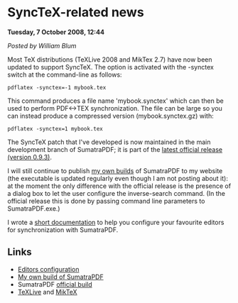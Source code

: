 <script type="text/javascript">
var metadata = { 
    blogVersion : 1,
    entryId : 'entry081007-214408',
    postDate : '2008-10-07T19:44:08Z',
    legacyViews : 7921 // as of Oct 30th 2015
};
</script>

# SyncTeX-related news 

**Tuesday, 7 October 2008, 12:44**

_Posted by William Blum_

Most TeX distributions (TeXLive 2008 and MikTex 2.7) have now been updated to support SyncTeX. The option is activated with the -synctex switch at the command-line as follows:

    pdflatex -synctex=-1 mybook.tex

This command produces a file name 'mybook.synctex' which can then be used to perform PDF<->TEX synchronization. The file can be large so you can instead produce a compressed version (mybook.synctex.gz) with:

    pdflatex -synctex=1 mybook.tex

The SyncTeX patch that I've developed is now maintained in the main development branch of SumatraPDF; it is part of the [latest official release (version 0.9.3)](http://blog.kowalczyk.info/software/sumatrapdf/download.html).

I will still continue to publish [my own builds](../software/sumatra/SumatraPDF-sync.exe) of SumatraPDF to my website (the executable is updated regularly even though I am not posting about it): at the moment the only difference with the official release is the presence of a dialog box to let the user configure the inverse-search command. (In the official release this is done by passing command line parameters to SumatraPDF.exe.)

I wrote a [short documentation](static.php?page=static081010-000413) to help you configure your favourite editors for synchronization with SumatraPDF.

## Links
- [Editors configuration](static.php?page=static081010-000413)
- [My own build of SumatraPDF](../software/sumatra/index.html)
- SumatraPDF [official build](http://blog.kowalczyk.info/software/sumatrapdf/download.html)
- [TeXLive](http://www.tug.org/texlive/) and [MikTeX](http://miktex.org/)
